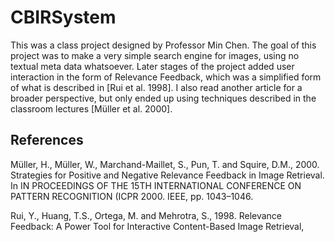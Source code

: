 CBIRSystem
==========
This was a class project designed by Professor Min Chen. 
The goal of this project was to make a very simple search engine for images, using no textual meta data whatsoever. Later stages of the project added user interaction in the form of Relevance Feedback, which was a simplified form of what is described in [Rui et al. 1998]. I also read another article for a broader perspective, but only ended up using techniques described in the classroom lectures [Müller et al. 2000].

References
----------

Müller, H., Müller, W., Marchand-Maillet, S., Pun, T. and Squire, D.M., 2000. Strategies for
     Positive and Negative Relevance Feedback in Image Retrieval. In IN PROCEEDINGS OF THE
     15TH INTERNATIONAL CONFERENCE ON PATTERN RECOGNITION (ICPR 2000. IEEE, pp. 1043–1046.

Rui, Y., Huang, T.S., Ortega, M. and Mehrotra, S., 1998. Relevance Feedback: A Power Tool for
     Interactive Content-Based Image Retrieval,
